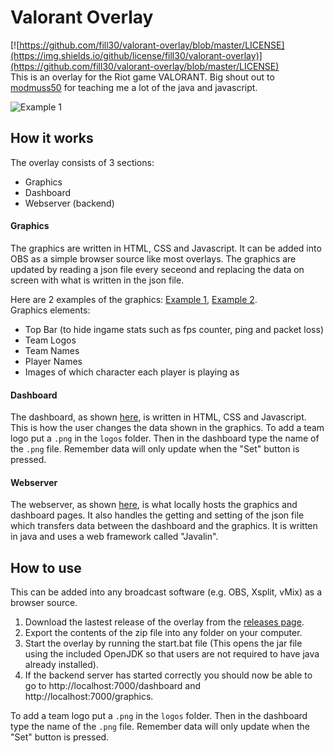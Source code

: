 # Valorant Overlay

[![https://github.com/fill30/valorant-overlay/blob/master/LICENSE](https://img.shields.io/github/license/fill30/valorant-overlay)](https://github.com/fill30/valorant-overlay/blob/master/LICENSE)  
This is an overlay for the Riot game VALORANT.
Big shout out to [modmuss50](http://github.com/modmuss50) for teaching me a lot of the java and javascript.

![Example 1](https://i.imgur.com/J4wtqhp.jpg)

## How it works

The overlay consists of 3 sections:

- Graphics
- Dashboard
- Webserver (backend)

#### Graphics

The graphics are written in HTML, CSS and Javascript. It can be added into OBS as a simple browser source like most overlays. The graphics are updated by reading a json file every seceond and replacing the data on screen with what is written in the json file.

Here are 2 examples of the graphics: [Example 1](https://i.imgur.com/J4wtqhp.jpg), [Example 2](https://i.imgur.com/eOLh8Mi.jpg).  
Graphics elements:

- Top Bar (to hide ingame stats such as fps counter, ping and packet loss)
- Team Logos
- Team Names
- Player Names
- Images of which character each player is playing as

#### Dashboard

The dashboard, as shown [here](https://i.imgur.com/1r2k7lY.png), is written in HTML, CSS and Javascript. This is how the user changes the data shown in the graphics. To add a team logo put a `.png` in the `logos` folder. Then in the dashboard type the name of the `.png` file. Remember data will only update when the "Set" button is pressed. 

#### Webserver

The webserver, as shown [here](https://i.imgur.com/T868rq4.png), is what locally hosts the graphics and dashboard pages. It also handles the getting and setting of the json file which transfers data between the dashboard and the graphics. It is written in java and uses a web framework called "Javalin".

## How to use

This can be added into any broadcast software (e.g. OBS, Xsplit, vMix) as a browser source.

1. Download the lastest release of the overlay from the [releases page](https://github.com/fill30/valorant-overlay/releases).
2. Export the contents of the zip file into any folder on your computer.
3. Start the overlay by running the start.bat file (This opens the jar file using the included OpenJDK so that users are not required to have java already installed).
4. If the backend server has started correctly you should now be able to go to http://localhost:7000/dashboard and http://localhost:7000/graphics.

To add a team logo put a `.png` in the `logos` folder. Then in the dashboard type the name of the `.png` file. Remember data will only update when the "Set" button is pressed.  
